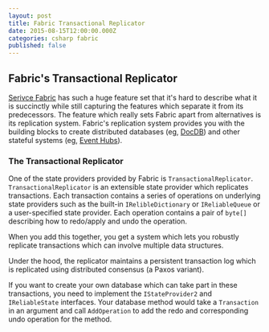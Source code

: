 ```yaml
---
layout: post
title: Fabric Transactional Replicator
date: 2015-08-15T12:00:00.000Z
categories: csharp fabric
published: false
---
```




## Fabric's Transactional Replicator

[Serivce Fabric](http://azure.microsoft.com/en-us/campaigns/service-fabric/) has such a huge feature set that it's hard to describe what it is succinctly while still capturing the features which separate it from its predecessors. The feature which really sets Fabric apart from alternatives is its replication system. Fabric's replication system provides you with the building blocks to create distributed databases (eg, [DocDB](http://azure.microsoft.com/en-us/services/documentdb/)) and other stateful systems (eg, [Event Hubs](http://azure.microsoft.com/en-us/services/event-hubs/)).

### The Transactional Replicator
One of the state providers provided by Fabric is `TransactionalReplicator`. `TransactionalReplicator` is an extensible state provider which replicates transactions. Each transaction contains a series of operations on underlying state providers such as the built-in `IRelibleDictionary` or `IReliableQueue` or a user-specified state provider. Each operation contains a pair of `byte[]` describing how to redo/apply and undo the operation.

When you add this together, you get a system which lets you robustly replicate transactions which can involve multiple data structures.

Under the hood, the replicator maintains a persistent transaction log which is replicated using distributed consensus (a Paxos variant).

If you want to create your own database which can take part in these transactions, you need to implement the `IStateProvider2` and `IReliableState` interfaces. Your database method would take a `Transaction` in an argument and call `AddOperation` to add the redo and corresponding undo operation for the method.
